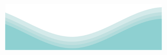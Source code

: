 <p align="center">
 
</p>	
<img src="https://raw.githubusercontent.com/PedroLMaia/PedroLMaia/ce029fccaa256f8cd75e70f192b8c3106b164f22/Ondas.svg" width="100%" height="150">
